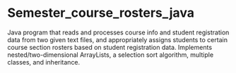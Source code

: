 # Semester_course_rosters_java

Java program that reads and processes course info and student registration data from two given text files, and appropriately assigns students to certain course section rosters based on student registration data. Implements nested/two-dimensional ArrayLists, a selection sort algorithm, multiple classes, and inheritance.
